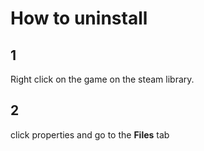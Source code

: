 # How to uninstall
## 1
Right click on the game on the steam library.
## 2
click properties and go to the **Files** tab
